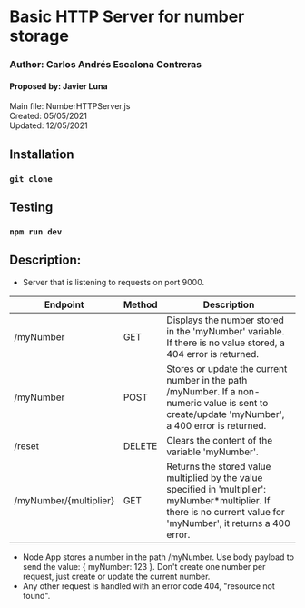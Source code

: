 # Basic HTTP Server for number storage

### Author: Carlos Andrés Escalona Contreras 

#### Proposed by: Javier Luna
Main file: NumberHTTPServer.js  
Created: 05/05/2021  
Updated: 12/05/2021  
## Installation
### `git clone `

## Testing
### `npm run dev`

## Description:
* Server that is listening to requests on port 9000.

| Endpoint | Method | Description |
|-|-|-|
| /myNumber | GET | Displays the number stored in the 'myNumber' variable. If there is no value stored, a 404 error is returned. |
| /myNumber | POST | Stores or update the current number in the path /myNumber. If a non-numeric value is sent to create/update 'myNumber', a 400 error is returned.|
| /reset | DELETE | Clears the content of the variable 'myNumber'. |
| /myNumber/{multiplier} | GET | Returns the stored value multiplied by the value specified in 'multiplier': myNumber*multiplier. If there is no current value for 'myNumber', it returns a 400 error. |

* Node App stores a number in the path /myNumber. Use body payload to send the value: { myNumber: 123 }. Don't create one number per request, just create or update the current number.
* Any other request is handled with an error code 404, "resource not found".